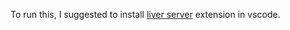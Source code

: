 To run this, I suggested to install [liver server](https://marketplace.visualstudio.com/items?itemName=ritwickdey.LiveServer) extension in vscode.
